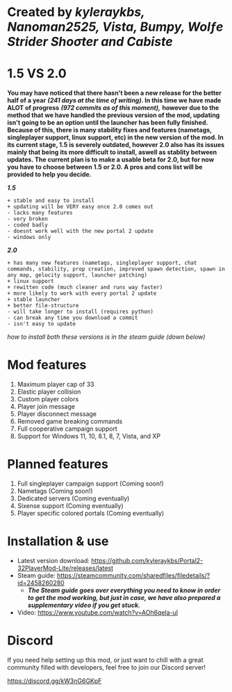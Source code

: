 # Created by ***kyleraykbs, Nanoman2525, Vista, Bumpy, Wolƒe Strider Shoσter and Cabiste***

# 1.5 VS 2.0
**You may have noticed that there hasn't been a new release for the better half of a year** ***(241 days at the time of writing)*****.
In this time we have made ALOT of progress** ***(972 commits as of this moment),*** **however due to the method that we have handled the previous version of the mod,
updating isn't going to be an option until the launcher has been fully finished.
Because of this, there is many stability fixes and features (nametags, singleplayer support, linux support, etc) in the new version of the mod. 
In its current stage, 1.5 is severely outdated, however 2.0 also has its issues mainly that being its more difficult to install, aswell as stablity between updates.
The current plan is to make a usable beta for 2.0, but for now you have to choose between 1.5 or 2.0. A pros and cons list will be provided to help you decide.**

***1.5***
```
+ stable and easy to install
+ updating will be VERY easy once 2.0 comes out
- lacks many features
- very broken
- coded badly
- doesnt work well with the new portal 2 update
- windows only
```

***2.0***
```
+ has many new features (nametags, singleplayer support, chat commands, stability, prop creation, improved spawn detection, spawn in any map, gelocity support, launcher patching)
+ linux support
+ rewitten code (much cleaner and runs way faster)
+ more likely to work with every portal 2 update
+ stable launcher
+ better file-structure
- will take longer to install (requires python)
- can break any time you download a commit
- isn't easy to update
```

*how to install both these versions is in the steam guide (down below)*


# Mod features
1. Maximum player cap of 33
2. Elastic player collision
3. Custom player colors
4. Player join message
5. Player disconnect message
6. Removed game breaking commands
7. Full cooperative campaign support
8. Support for Windows 11, 10, 8.1, 8, 7, Vista, and XP

# Planned features
1. Full singleplayer campaign support (Coming soon!)
2. Nametags (Coming soon!)
3. Dedicated servers (Coming eventually)
4. Sixense support (Coming eventually)
5. Player specific colored portals (Coming eventually)

# Installation & use

- Latest version download: https://github.com/kyleraykbs/Portal2-32PlayerMod-Lite/releases/latest
- Steam guide: https://steamcommunity.com/sharedfiles/filedetails/?id=2458260280
  - ***The Steam guide goes over everything you need to know in order to get the mod working, but just in case, we have also prepared a supplementary video if you get stuck.***
- Video: https://www.youtube.com/watch?v=AOh6qela-uI

# Discord

If you need help setting up this mod, or just want to chill with a great community filled with developers, feel free to join our Discord server!

https://discord.gg/kW3nG6GKpF
